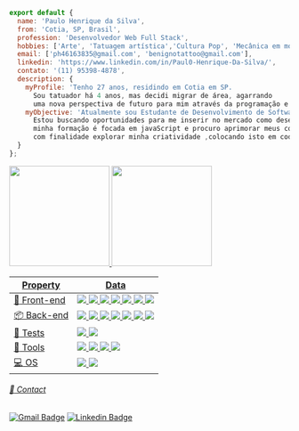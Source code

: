 ```javascript
export default {
  name: 'Paulo Henrique da Silva',
  from: 'Cotia, SP, Brasil',
  profession: 'Desenvolvedor Web Full Stack',
  hobbies: ['Arte', 'Tatuagem artística','Cultura Pop', 'Mecânica em motos'],
  email: ['ph46163835@gmail.com', 'benignotattoo@gmail.com'],
  linkedin: 'https://www.linkedin.com/in/Paul0-Henrique-Da-Silva/',
  contato: '(11) 95398-4878',
  description: {
    myProfile: 'Tenho 27 anos, residindo em Cotia em SP.
      Sou tatuador há 4 anos, mas decidi migrar de área, agarrando
      uma nova perspectiva de futuro para mim através da programação e suas tecnologias.',
    myObjective: 'Atualmente sou Estudante de Desenvolvimento de Software na Trybe.
      Estou buscando oportunidades para me inserir no mercado como desenvolvedor Full-Stack,
      minha formação é focada em javaScript e procuro aprimorar meus conhecimentos todos os dias,
      com finalidade explorar minha criatividade ,colocando isto em codigo.'
  }
};
```
<div align="lefth">
  <a href="https://github.com/Paul0-Henrique-Da-Silva">
  <img height="180em" src="https://github-readme-stats.vercel.app/api?username=Paul0-Henrique-Da-Silva&show_icons=true&theme=codeSTACKr&include_all_commits=true&count_private=true"/>
  <img height="180em" src="https://github-readme-stats.vercel.app/api/top-langs/?username=Paul0-Henrique-Da-Silva&layout=compact&langs_count=7&theme=codeSTACKr"/>
</div>
 

| Property                                        | Data          
|------------------------------------------------|---------------------------------------------------------------------------------------------------------| 
|  :page_with_curl: Front-end                 |<img src="https://img.shields.io/badge/-HTML5-E34F26?style=flat&logo=html5&logoColor=white"> <img src= "https://img.shields.io/badge/-CSS3-1572B6?style=flat&logo=css3&logoColor=white"> <img src="https://img.shields.io/badge/-Bootstrap-563D7C?style=flat&logo=bootstrap&logoColor=white"> <img src="https://img.shields.io/badge/-JavaScript-eed718?style=flat&logo=javascript&logoColor=ffffff"> <img src="https://img.shields.io/badge/-Sass-cc6699?style=flat&logo=sass&logoColor=ffffff"> <img src="https://img.shields.io/badge/-React-787878?style=flat&logo=react&logoColor=00c8ff"> <img src="https://img.shields.io/badge/-Redux-787878?style=flat&logo=redux&logoColor=5e2597">|  
|📦  Back-end                                | <img src="https://img.shields.io/badge/-Node.js-3C873A?style=flat&logo=Node.js&logoColor=white"> <img src="https://img.shields.io/badge/-Sequelize-1572B6?style=flat&logo=sequelize&logoColor=white"> <img src="https://img.shields.io/badge/-Express.js-787878?style=flat&logo=express&logoColor=white"> <img src="https://img.shields.io/badge/-MySQL-F29111?style=flat&logo=mysql&logoColor=FFFFFF"> <img src="https://img.shields.io/badge/-MongoDB-4DB33D?style=flat&logo=mongodb&logoColor=FFFFFF"> <img src="http://img.shields.io/badge/-Heroku-430098?style=flat&logo=heroku&logoColor=white"> <img src="https://img.shields.io/badge/-Docker-1572B6?style=flat&logo=docker&logoColor=white">|
|  :hammer: Tests                            | <img src="https://img.shields.io/badge/-TestingLibrary-cd0000?style=flat&logo=testingLibrary&logoColor=white"> <img src="https://img.shields.io/badge/-Jest-31b012?style=flat&logo=jest&logoColor=white">|
|  :wrench: Tools                             |  <img src="http://img.shields.io/badge/-Git-F1502F?style=flat&logo=git&logoColor=FFFFFF"> <img src="http://img.shields.io/badge/-Github-787878?style=flat&logo=github&logoColor=FFFFFF"> <img src="http://img.shields.io/badge/-VS%20Code-007ACC?style=flat&logo=visual%20studio%20code&logoColor=white"> <img src="https://img.shields.io/badge/-Insomnia-5e2597?style=flat&logo=insomnia&logoColor=white">|  
| :computer: OS                               | <img src="http://img.shields.io/badge/-Windows-007ACC?style=flat&logo=windows&logoColor=white"> <img src="https://img.shields.io/badge/-Ubunto-ff4e26?style=flat&logo=ubuntu&logoColor=white"> |    
  
   
###### :speech_balloon: Contact
  
[![Gmail Badge](https://img.shields.io/badge/-gmail-c14438?style=flat&logo=Gmail&logoColor=white&link=mailto:ph46163835@gmail.com)](mailto:ph46163835@gmail.com)
[![Linkedin Badge](https://img.shields.io/badge/-linkedin-blue?style=flat&logo=Linkedin&logoColor=white&link=https://www.linkedin.com/in/Paul0-Henrique-Da-Silva)](https://www.linkedin.com/in/Paul0-Henrique-Da-Silva)

  
 
